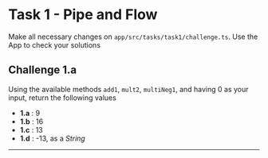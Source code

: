 # Task 1 - Pipe and Flow

Make all necessary changes on `app/src/tasks/task1/challenge.ts`.
Use the App to check your solutions

## Challenge 1.a

Using the available methods `add1`, `mult2`, `multiNeg1`, and having 0 as your input, return the following values

- **1.a** : 9
- **1.b** : 16
- **1.c** : 13
- **1.d** : -13, as a _String_

---
